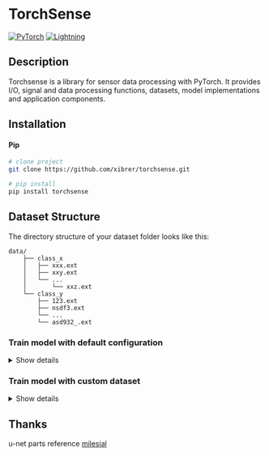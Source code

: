 

# TorchSense

<div>
<a href="https://pytorch.org/get-started/locally/"><img alt="PyTorch" src="https://img.shields.io/badge/PyTorch-ee4c2c?logo=pytorch&logoColor=white"></a>
<a href="https://pytorchlightning.ai/"><img alt="Lightning" src="https://img.shields.io/badge/-Lightning-792ee5?logo=pytorchlightning&logoColor=white"></a>

</div>

## Description

Torchsense is a library for sensor data processing with PyTorch. It provides I/O, signal and data processing functions, datasets, model implementations and application components.

## Installation

#### Pip

```bash
# clone project
git clone https://github.com/xibrer/torchsense.git

# pip install
pip install torchsense
```

## Dataset Structure

The directory structure of your dataset folder looks like this:

```
data/
    ├── class_x
    │   ├── xxx.ext
    │   ├── xxy.ext
    │   └── ...
    │       └── xxz.ext
    └── class_y
        ├── 123.ext
        ├── nsdf3.ext
        └── ...
        └── asd932_.ext
```

### Train model with default configuration

<details>
<summary>Show details</summary>

you can only use our data loader

- the only you need to input are `params([input_key1,...],[target_key]) `and `data_path`

```python
from torchsense.trainer import Trainer
from torchsense.datasets.custom import SensorFolder
from torch.utils.data import DataLoader
from torchsense.models.gan_g import Generator
from torchsense import transforms as T
from torchaudio.transforms import Spectrogram

def train():
    # data part
    data_path = "data1"
    transform1 = T.Compose([
        T.ToTensor(),
        T.Normalize(-1, 1),
        Spectrogram(n_fft=512, hop_length=160, win_length=256, power=1),
    ])
    transform2 = T.Compose([
        T.ToTensor(),
        T.Interpolate(5000),
        Spectrogram(n_fft=100, hop_length=10, win_length=100, power=1),
    ])
    data = SensorFolder(root=data_path,
                        params=(["acc[2]", "mix_mic"], ["mic"]),
                        transform=[transform2, transform1],
                        target_transform=transform1)
    train_set, test_set = data.train_test_split(0.5)
    train_loader = DataLoader(train_set, batch_size=1, shuffle=True,
                              drop_last=True, num_workers=0, pin_memory=True)
    val_loader = DataLoader(test_set, batch_size=1, shuffle=False,
                            drop_last=True, num_workers=0)

    # model part
    model = Generator()

    # training part
    trainer = Trainer(model, max_epochs=5, task="m")
    trainer.fit(train_loader, val_loader)


if __name__ == "__main__":
    train()

```

</details>



### Train model with custom dataset

<details>
<summary>Show details</summary>

you can only use our trainer or model

- the only you need to input are `model`or`dataset`
```python
import torch
from torchsense.trainer import Trainer
from torchsense.models.cnn4 import CNN4


def train():
    from torchvision.datasets import MNIST
    from torchvision.transforms import ToTensor

    train_set = MNIST(root="./tmp/data1/MNIST", train=True, transform=ToTensor(), download=True)
    val_set = MNIST(root="./tmp/data1/MNIST", train=False, transform=ToTensor(), download=False)

    train_loader = torch.utils.data.DataLoader(
        train_set, batch_size=64, shuffle=True, pin_memory=torch.cuda.is_available(), num_workers=0
    )
    val_loader = torch.utils.data.DataLoader(
        val_set, batch_size=64, shuffle=False, pin_memory=torch.cuda.is_available(), num_workers=0
    )

    model = CNN4()
    trainer = Trainer(model, max_epochs=5)
    trainer.fit(train_loader, val_loader)
```

</details>

## Thanks

u-net parts reference [milesial](https://github.com/milesial/Pytorch-UNet/tree/master)
